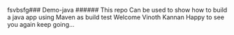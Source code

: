 fsvbsfg### Demo-java ######
This repo Can be used to show how to build a java app using Maven as build test
 Welcome Vinoth Kannan
 Happy to see you again
keep going...

